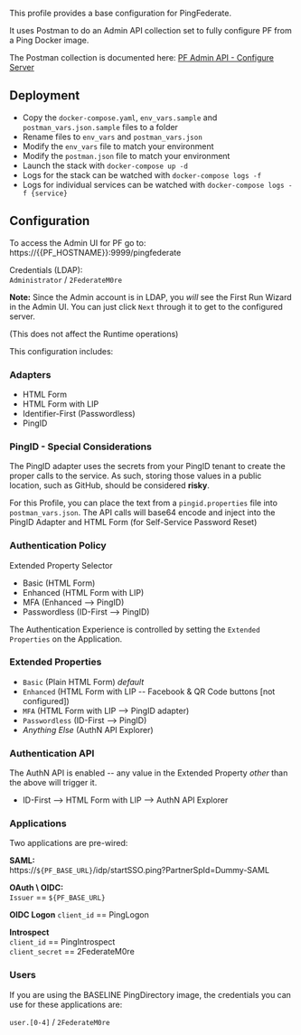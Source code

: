This profile provides a base configuration for PingFederate.

It uses Postman to do an Admin API collection set to fully configure PF from a Ping Docker image.

The Postman collection is documented here: [PF Admin API - Configure Server](https://documenter.getpostman.com/view/1239082/SWLh4RQB)

## Deployment
* Copy the `docker-compose.yaml`, `env_vars.sample` and `postman_vars.json.sample` files to a folder
* Rename files to `env_vars` and `postman_vars.json`
* Modify the `env_vars` file to match your environment
* Modify the `postman.json` file to match your environment
* Launch the stack with `docker-compose up -d`
* Logs for the stack can be watched with `docker-compose logs -f`
* Logs for individual services can be watched with `docker-compose logs -f {service}`

## Configuration

To access the Admin UI for PF go to:  
https://{{PF_HOSTNAME}}:9999/pingfederate

Credentials (LDAP):  
`Administrator` / `2FederateM0re`

**Note:** Since the Admin account is in LDAP, you *will* see the First Run Wizard in the Admin UI. You can just click `Next` through it to get to the configured server.

(This does not affect the Runtime operations)

This configuration includes:

### Adapters
* HTML Form
* HTML Form with LIP
* Identifier-First (Passwordless)
* PingID

### PingID - Special Considerations
The PingID adapter uses the secrets from your PingID tenant to create the proper calls to the service. As such, storing those values in a public location, such as GitHub, should be considered **risky**.

For this Profile, you can place the text from a `pingid.properties` file into `postman_vars.json`. The API calls will base64 encode and inject into the PingID Adapter and HTML Form (for Self-Service Password Reset)

### Authentication Policy
Extended Property Selector
  * Basic (HTML Form)
  * Enhanced (HTML Form with LIP)
  * MFA (Enhanced --> PingID)
  * Passwordless (ID-First --> PingID)

The Authentication Experience is controlled by setting the `Extended Properties` on the Application.   

### Extended Properties
* `Basic` (Plain HTML Form) *default*
* `Enhanced` (HTML Form with LIP --  Facebook & QR Code buttons [not configured])
* `MFA` (HTML Form with LIP --> PingID adapter)
* `Passwordless` (ID-First --> PingID)
* _Anything Else_ (AuthN API Explorer)

### Authentication API
The AuthN API is enabled -- any value in the Extended Property *other* than the above will trigger it.
* ID-First --> HTML Form with LIP --> AuthN API Explorer 

### Applications
Two applications are pre-wired:

**SAML:**  
https://`${PF_BASE_URL}`/idp/startSSO.ping?PartnerSpId=Dummy-SAML

**OAuth \ OIDC:**  
`Issuer` == `${PF_BASE_URL}`  

**OIDC Logon**
`client_id` == PingLogon  

**Introspect**  
`client_id` == PingIntrospect  
`client_secret` == 2FederateM0re

### Users
If you are using the BASELINE PingDirectory image, the credentials you can use for these applications are:

`user.[0-4]` / `2FederateM0re`
